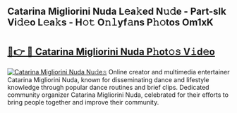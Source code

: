 ## Catarina Migliorini Nuda L𝚎a𝚔ed N𝚞𝚍e - Part-slk Vi𝚍𝚎o L𝚎a𝚔s - H𝚘𝚝 O𝚗𝚕yf𝚊ns P𝚑𝚘tos Om1xK

# <h2><a href="http://kf3dip.oniu.top/?m=Catarina+Migliorini+Nuda">🔗👉 🔴 Catarina Migliorini Nuda P𝚑ot𝚘𝚜 V𝚒d𝚎o</a></h2>

[![Catarina Migliorini Nuda Nu𝚍e𝚜](https://i.imgur.com/0qMVB7G.gif)](http://kf3dip.oniu.top/?m=Catarina+Migliorini+Nuda)
Online creator and multimedia entertainer Catarina Migliorini Nuda, known for disseminating dance and lifestyle knowledge through popular dance routines and brief clips. Dedicated community organizer Catarina Migliorini Nuda, celebrated for their efforts to bring people together and improve their community.  
